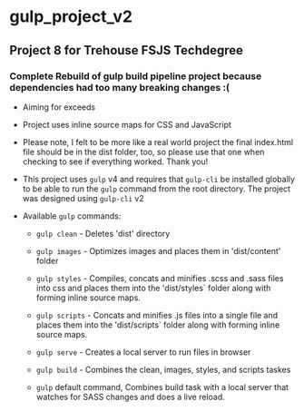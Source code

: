 # gulp_project_v2

## Project 8 for Trehouse FSJS Techdegree

### Complete Rebuild of gulp build pipeline project because dependencies had too many breaking changes :(

* Aiming for exceeds

* Project uses inline source maps for CSS and JavaScript

* Please note, I felt to be more like a real world project the final index.html file should be in the dist folder, too, so please use that one when checking to see if everything worked. Thank you!

* This project uses `gulp` v4 and requires that `gulp-cli` be installed globally to be able to run the `gulp` command from the root directory. The project was designed using `gulp-cli` v2

* Available `gulp` commands:

  * `gulp clean` - Deletes 'dist' directory

  * `gulp images` - Optimizes images and places them in 'dist/content' folder

  * `gulp styles` - Compiles, concats and minifies .scss and .sass files into css and places them into the 'dist/styles` folder along with forming inline source maps.

  * `gulp scripts` - Concats and minifies .js files into a single file and places them into the 'dist/scripts` folder along with forming inline source maps.

  * `gulp serve` - Creates a local server to run files in browser

  * `gulp build` - Combines the clean, images, styles, and scripts taskes

  * `gulp` default command, Combines build task with a local server that watches for SASS changes and does a live reload.
